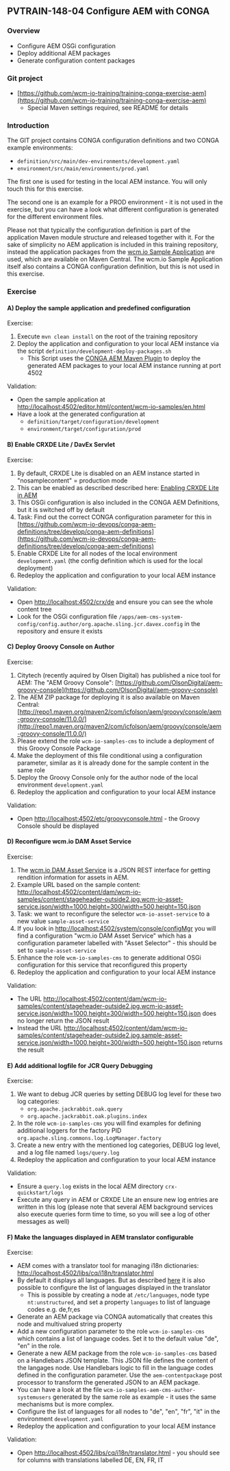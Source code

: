 ## PVTRAIN-148-04 Configure AEM with CONGA

### Overview

*   Configure AEM OSGi configuration
*   Deploy additional AEM packages
*   Generate configuration content packages

### Git project

*   [https://github.com/wcm-io-training/training-conga-exercise-aem](https://github.com/wcm-io-training/training-conga-exercise-aem)
    * Special Maven settings required, see README for details

### Introduction

The GIT project contains CONGA configuration definitions and two CONGA example environments:

*   `definition/src/main/dev-environments/development.yaml`
*   `environment/src/main/environments/prod.yaml`

The first one is used for testing in the local AEM instance. You will only touch this for this exercise.

The second one is an example for a PROD environment - it is not used in the exercise, but you can have a look what different configuration is generated for the different environment files.

Please not that typically the configuration definition is part of the application Maven module structure and released together with it. For the sake of simplicity no AEM application is included in this training repository, instead the application packages from the [wcm.io Sample Application](http://wcm.io/samples/) are used, which are available on Maven Central. The wcm.io Sample Application itself also contains a CONGA configuration definition, but this is not used in this exercise.

### Exercise

#### A) Deploy the sample application and predefined configuration

Exercise:

1.  Execute `mvn clean install` on the root of the training repository
2.  Deploy the application and configuration to your local AEM instance via the script `definition/development-deploy-packages.sh`
    *   This Script uses the [CONGA AEM Maven Plugin](http://devops.wcm.io/conga/plugins/aem/) to deploy the generated AEM packages to your local AEM instance running at port 4502

Validation:

*   Open the sample application at [http://localhost:4502/editor.html/content/wcm-io-samples/en.html](http://localhost:4502/editor.html/content/wcm-io-samples/en.html)
*   Have a look at the generated configuration at
    *   `definition/target/configuration/development`
    *   `environment/target/configuration/prod`

#### B) Enable CRXDE Lite / DavEx Servlet

Exercise:

1.  By default, CRXDE Lite is disabled on an AEM instance started in "nosamplecontent" = production mode
2.  This can be enabled as described described here: [Enabling CRXDE Lite in AEM](https://docs.adobe.com/docs/en/aem/6-2/administer/security/security-checklist/enabling-crxde-lite.html)
3.  This OSGi configuration is also included in the CONGA AEM Definitions, but it is switched off by default
4.  Task: Find out the correct CONGA configuration parameter for this in [https://github.com/wcm-io-devops/conga-aem-definitions/tree/develop/conga-aem-definitions](https://github.com/wcm-io-devops/conga-aem-definitions/tree/develop/conga-aem-definitions)
5.  Enable CRXDE Lite for all nodes of the local environment `development.yaml` (the config definition which is used for the local deployment)
6.  Redeploy the application and configuration to your local AEM instance

Validation:

*   Open [http://localhost:4502/crx/de](http://localhost:4502/crx/de) and ensure you can see the whole content tree
*   Look for the OSGi configuration file `/apps/aem-cms-system-config/config.author/org.apache.sling.jcr.davex.config` in the repository and ensure it exists

#### C) Deploy Groovy Console on Author

Exercise:

1.  Citytech (recently aquired by Olsen Digital) has published a nice tool for AEM: The "AEM Groovy Console": [https://github.com/OlsonDigital/aem-groovy-console](https://github.com/OlsonDigital/aem-groovy-console)
2.  The AEM ZIP package for deploying it is also available on Maven Central: [http://repo1.maven.org/maven2/com/icfolson/aem/groovy/console/aem-groovy-console/11.0.0/](http://repo1.maven.org/maven2/com/icfolson/aem/groovy/console/aem-groovy-console/11.0.0/)
3.  Please extend the role `wcm-io-samples-cms` to include a deployment of this Groovy Console Package
4.  Make the deployment of this file conditional using a configuration parameter, similar as it is already done for the sample content in the same role
5.  Deploy the Groovy Console only for the author node of the local environment `development.yaml`
6.  Redeploy the application and configuration to your local AEM instance

Validation:

*   Open [http://localhost:4502/etc/groovyconsole.html](http://localhost:4502/etc/groovyconsole.html) - the Groovy Console should be displayed

#### D) Reconfigure wcm.io DAM Asset Service

Exercise:

1.  The [wcm.io DAM Asset Service](http://wcm.io/dam/asset-service/) is a JSON REST interface for getting rendition information for assets in AEM.
2.  Example URL based on the sample content: [http://localhost:4502/content/dam/wcm-io-samples/content/stageheader-outside2.jpg.wcm-io-asset-service.json/width=1000,height=300/width=500,height=150.json](http://localhost:4502/content/dam/wcm-io-samples/content/stageheader-outside2.jpg.wcm-io-asset-service.json/width=1000,height=300/width=500,height=150.json)
3.  Task: we want to reconfigure the selector `wcm-io-asset-service` to a new value `sample-asset-service`
4.  If you look in [http://localhost:4502/system/console/configMgr](http://localhost:4502/system/console/configMgr) you will find a configuration "wcm.io DAM Asset Service" which has a configuration parameter labelled with "Asset Selector" - this should be set to `sample-asset-service`
5.  Enhance the role `wcm-io-samples-cms` to generate additional OSGi configuration for this service that reconfigured this property
6.  Redeploy the application and configuration to your local AEM instance

Validation:

*   The URL [http://localhost:4502/content/dam/wcm-io-samples/content/stageheader-outside2.jpg.wcm-io-asset-service.json/width=1000,height=300/width=500,height=150.json](http://localhost:4502/content/dam/wcm-io-samples/content/stageheader-outside2.jpg.wcm-io-asset-service.json/width=1000,height=300/width=500,height=150.json) does no longer return the JSON result
*   Instead the URL [http://localhost:4502/content/dam/wcm-io-samples/content/stageheader-outside2.jpg.sample-asset-service.json/width=1000,height=300/width=500,height=150.json](http://localhost:4502/content/dam/wcm-io-samples/content/stageheader-outside2.jpg.sample-asset-service.json/width=1000,height=300/width=500,height=150.json) returns the result

#### E) Add additional logfile for JCR Query Debugging

Exercise:

1.  We want to debug JCR queries by setting DEBUG log level for these two log categories:
    *   `org.apache.jackrabbit.oak.query`
    *   `org.apache.jackrabbit.oak.plugins.index`
2.  In the role `wcm-io-samples-cms` you will find examples for defining additional loggers for the factory PID `org.apache.sling.commons.log.LogManager.factory`
3.  Create a new entry with the mentioned log categories, DEBUG log level, and a log file named `logs/query.log`
4.  Redeploy the application and configuration to your local AEM instance

Validation:

*   Ensure a `query.log` exists in the local AEM directory `crx-quickstart/logs`
*   Execute any query in AEM or CRXDE Lite an ensure new log entries are written in this log (please note that several AEM background services also execute queries form time to time, so you will see a log of other messages as well)

#### F) Make the languages displayed in AEM translator configurable

Exercise:

*   AEM comes with a translator tool for managing i18n dictionaries: [http://localhost:4502/libs/cq/i18n/translator.html](http://localhost:4502/libs/cq/i18n/translator.html)
*   By default it displays all languages. But as described [here](https://docs.adobe.com/docs/en/aem/6-2/develop/components/i18n/translator.html#Changing%20Languages%20Listed%20in%20the%20Dictionary%20Table) it is also possible to configure the list of languages displayed in the translator
    *   This is possible by creating a node at `/etc/languages`, node type `nt:unstructured`, and set a property `languages` to list of language codes e.g. de,fr,es
*   Generate an AEM package via CONGA automatically that creates this node and multivalued string property
*   Add a new configuration parameter to the role `wcm-io-samples-cms` which contains a list of language codes. Set it to the default value "de", "en" in the role.
*   Generate a new AEM package from the role `wcm-io-samples-cms` based on a Handlebars JSON template. This JSON file defines the content of the langages node. Use Handlebars logic to fill in the language codes defined in the configuration parameter. Use the `aem-contentpackage` post processor to transform the generated JSON to an AEM package.
*   You can have a look at the file `wcm-io-samples-aem-cms-author-systemusers` generated by the same role as example - it uses the same mechanisms but is more complex.
*   Configure the list of languages for all nodes to "de", "en", "fr", "it" in the environment `development.yaml`
*   Redeploy the application and configuration to your local AEM instance

Validation:

*   Open [http://localhost:4502/libs/cq/i18n/translator.html](http://localhost:4502/libs/cq/i18n/translator.html) - you should see for columns with translations labelled DE, EN, FR, IT
